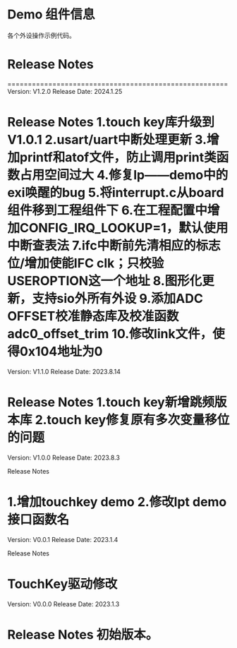 # Demo 组件信息
各个外设操作示例代码。

# Release Notes
======================================================
Version: V1.2.0
Release Date: 2024.1.25

Release Notes
1.touch key库升级到V1.0.1
2.usart/uart中断处理更新
3.增加printf和atof文件，防止调用print类函数占用空间过大
4.修复lp——demo中的exi唤醒的bug
5.将interrupt.c从board组件移到工程组件下
6.在工程配置中增加CONFIG_IRQ_LOOKUP=1，默认使用中断查表法
7.ifc中断前先清相应的标志位/增加使能IFC clk；只校验USEROPTION这一个地址
8.图形化更新，支持sio外所有外设
9.添加ADC OFFSET校准静态库及校准函数adc0_offset_trim
10.修改link文件，使得0x104地址为0
======================================================
Version: V1.1.0
Release Date: 2023.8.14

Release Notes
1.touch key新增跳频版本库
2.touch key修复原有多次变量移位的问题
======================================================
Version: V1.0.0
Release Date: 2023.8.3

Release Notes

1.增加touchkey demo
2.修改lpt demo接口函数名
======================================================
Version: V0.0.1
Release Date: 2023.1.4

Release Notes

TouchKey驱动修改
======================================================
Version: V0.0.0
Release Date: 2023.1.3

Release Notes
初始版本。
======================================================
